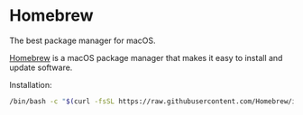 # Homebrew

The best package manager for macOS.

[Homebrew](https://brew.sh/) is a macOS package manager that makes it easy to install and update software.

Installation:

```bash
/bin/bash -c "$(curl -fsSL https://raw.githubusercontent.com/Homebrew/install/HEAD/install.sh)"
```
